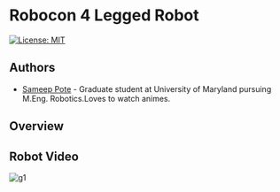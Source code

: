 # Robocon 4 Legged Robot
[![License: MIT](https://img.shields.io/badge/License-MIT-yellow.svg)](https://opensource.org/licenses/MIT)
## Authors
- [Sameep Pote](https://github.com/Sameep2808) - Graduate student at University of Maryland pursuing M.Eng. Robotics.Loves to watch animes.

## Overview

## Robot Video
![g1](https://github.com/Sameep2808/Robocon-4-Legged-Robot/blob/main/gif/1.gif)




